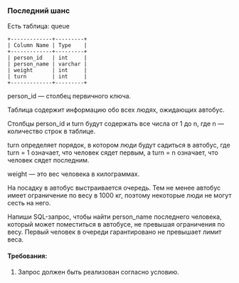 
### Последний шанс

Есть таблица: queue
```
+-------------+---------+
| Column Name | Type    |
+-------------+---------+
| person_id   | int     |
| person_name | varchar |
| weight      | int     |
| turn        | int     |
+-------------+---------+
```
person_id — столбец первичного ключа.

Таблица содержит информацию обо всех людях, ожидающих автобус.

Столбцы person_id и turn будут содержать все числа от 1 до n, где n — количество строк в таблице.

turn определяет порядок, в котором люди будут садиться в автобус, где turn = 1 означает, что человек сядет первым, а turn = n означает, что человек сядет последним.

weight — это вес человека в килограммах.

На посадку в автобус выстраивается очередь. Тем не менее автобус имеет ограничение по весу в 1000 кг, поэтому некоторые люди не могут сесть на него.

Напиши SQL-запрос, чтобы найти person_name последнего человека, который может поместиться в автобусе, не превышая ограничения по весу. Первый человек в очереди гарантировано не превышает лимит веса.

#### Требования:
1.	Запрос должен быть реализован согласно условию.

